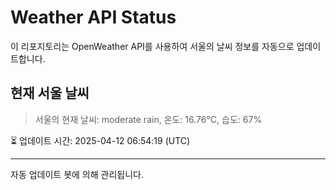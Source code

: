 
# Weather API Status

이 리포지토리는 OpenWeather API를 사용하여 서울의 날씨 정보를 자동으로 업데이트합니다.

## 현재 서울 날씨
> 서울의 현재 날씨: moderate rain, 온도: 16.76°C, 습도: 67%

⏳ 업데이트 시간: 2025-04-12 06:54:19 (UTC)

---
자동 업데이트 봇에 의해 관리됩니다.
